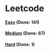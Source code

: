 # Leetcode

<h4><a href="https://github.com/lon-yang/leetcode/blob/master/docs/Easy.md">Easy</a>  (Done: 141)</h4>
<h4><a href="https://github.com/lon-yang/leetcode/blob/master/docs/Medium.md">Medium</a>  (Done: 67)</h4>
<h4><a href="https://github.com/lon-yang/leetcode/blob/master/docs/Hard.md">Hard</a>  (Done: 1)</h4>